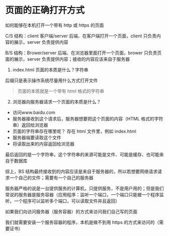 # 页面的正确打开方式

如何能够在本机打开一个带有 http 或 https 的页面

C/S 结构：client 客户端/server 后端、在客户端打开一个页面，client 只负责内容的展示，server 负责提供内容

B/S 结构：Brower/server 后端、在浏览器里面打开一个页面，brower 只负责页面的展示，server 负责提供内容；接收的内容应该来自于服务器

1. index.html 页面的本质是什么？字符串

后缀只是表示操作系统尽量用什么方式打开文件

> 页面的本质就是一个带有 html 格式的字符串

2. 浏览器向服务器请求一个页面的本质是什么？

- 访问www.baidu.com
- 服务器接收到这个请求后，服务器想要把这个页面的内容（HTML 格式的字符串）返回给浏览器
- 页面的字符串存在哪里呢？ 存在 html 文件里，例如 index.html
- 服务器端要读取这个文件
- 将读取出来的内容返回给浏览器

最后返回的是一个字符串，这个字符串的来源可能是文件、可能是缓存、也可能来自于数据库

综上，BS 结构最终接收到的内容应该是来自于服务器的，所以若想要网络请求请求一个自己的文件；需要有一个自己的服务器

服务器严格的说是一台提供服务的计算机，只提供服务，不是用户用的；但是我们常说的服务器是服务容器（应用程序：监听一个端口，一个端口只能被一个程序监听，一个程序可以监听多个端口，可以读取文件并且返回）

如果我们向访问服务器（服务容器）的方式来访问我们自己写的页面

我们就需要安装一个服务容器的程序，本机是做不到用 https 的方式来访问的（需要证书）
